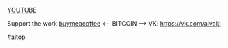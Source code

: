 
[YOUTUBE](https://www.youtube.com/channel/UCVyq2dECA_XqFo6erkiYojA)
 
Support the work [buymeacoffee](https://www.buymeacoffee.com/aivaki)
<--
 BITCOIN 
-->
VK: https://vk.com/aivaki

#aitop
